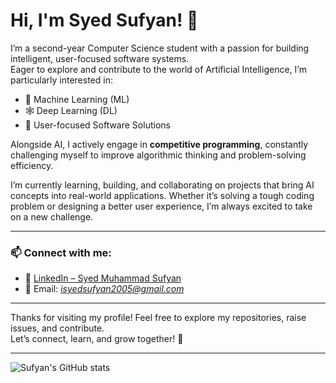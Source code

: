 # Hi, I'm Syed Sufyan! 👋

I’m a second-year Computer Science student with a passion for building intelligent, user-focused software systems.  
Eager to explore and contribute to the world of Artificial Intelligence, I’m particularly interested in:

- 🧠 Machine Learning (ML)
- 🕸️ Deep Learning (DL)
- 👥 User-focused Software Solutions

Alongside AI, I actively engage in **competitive programming**, constantly challenging myself to improve algorithmic thinking and problem-solving efficiency.

I’m currently learning, building, and collaborating on projects that bring AI concepts into real-world applications. Whether it’s solving a tough coding problem or designing a better user experience, I’m always excited to take on a new challenge.

---

### 📫 Connect with me:
- 💼 [LinkedIn – Syed Muhammad Sufyan](https://www.linkedin.com/)
- 📧 Email: *isyedsufyan2005@gmail.com* <!-- Replace this with your email if you want -->

---

Thanks for visiting my profile! Feel free to explore my repositories, raise issues, and contribute.  
Let’s connect, learn, and grow together! 🚀

---

![Sufyan's GitHub stats](https://github-readme-stats.vercel.app/api?username=syedsufyan-coder&show_icons=true&theme=tokyonight)
